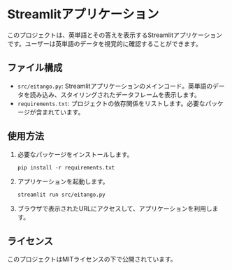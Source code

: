 # Streamlitアプリケーション

このプロジェクトは、英単語とその答えを表示するStreamlitアプリケーションです。ユーザーは英単語のデータを視覚的に確認することができます。

## ファイル構成

- `src/eitango.py`: Streamlitアプリケーションのメインコード。英単語のデータを読み込み、スタイリングされたデータフレームを表示します。
- `requirements.txt`: プロジェクトの依存関係をリストします。必要なパッケージが含まれています。

## 使用方法

1. 必要なパッケージをインストールします。
   ```
   pip install -r requirements.txt
   ```

2. アプリケーションを起動します。
   ```
   streamlit run src/eitango.py
   ```

3. ブラウザで表示されたURLにアクセスして、アプリケーションを利用します。

## ライセンス

このプロジェクトはMITライセンスの下で公開されています。